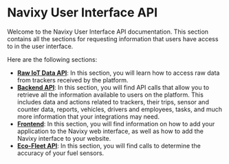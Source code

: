 # Navixy User Interface API

Welcome to the Navixy User Interface API documentation. This section contains all the sections for requesting information that users have access to in the user interface.

Here are the following sections:

* [**Raw IoT Data API**](data-warehouse-api/getting-started.md): In this section, you will learn how to access raw data from trackers received by the platform.
* [**Backend API**](backend-api/getting-started/introduction.md): In this section, you will find API calls that allow you to retrieve all the information available to users on the platform. This includes data and actions related to trackers, their trips, sensor and counter data, reports, vehicles, drivers and employees, tasks, and much more information that your integrations may need.
* [**Frontend**](frontend/extensions/user-applications.md): In this section, you will find information on how to add your application to the Navixy web interface, as well as how to add the Navixy interface to your website.
* [**Eco-Fleet API**](eco-fleet-api/getting-started.md): In this section, you will find calls to determine the accuracy of your fuel sensors.
